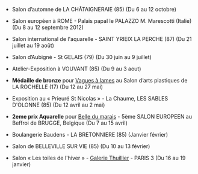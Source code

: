 * Salon d’automne de LA CHÂTAIGNERAIE (85) (Du 6 au 12 octobre)

* Salon européen à ROME - Palais papal le PALAZZO M.&nbsp;Marescotti (Italie) (Du 8 au 12 septembre 2012)

* Salon international de l'aquarelle - SAINT YRIEIX LA PERCHE (87) (Du 21 juillet au 19 août)

* Salon d’Aubigné - St GELAIS (79) (Du 30 juin au 9 juillet)
* Atelier-Exposition à VOUVANT (85) (Du 9 au 3 aout)
* **Médaille de bronze** pour [Vagues à lames][2] au Salon d’arts plastiques de LA ROCHELLE (17) (Du 12 au 27 mai)
* Exposition au « Prieuré St Nicolas » - La Chaume, LES SABLES D'OLONNE (85) (Du 12 avril au 2 mai)
* **2eme prix Aquarelle** pour [Belle du marais][1] - 5ème SALON EUROPEEN au Beffroi de BRUGGE, Belgique (Du 7 au 15 avril)
* Boulangerie Baudens - LA BRETONNIERE (85) (Janvier février)
* Salon de BELLEVILLE SUR VIE (85) (Du 10 au 13 février)
* Salon « Les toiles de l'hiver » - [Galerie Thuillier](http://galeriethuillier.free.fr) - PARIS 3 (Du 16 au 19 janvier)

[1]: {{site.root}}/aquarelle/2012/belle-du-marais
[2]: {{site.root}}/aquarelle/2012/vagues-a-lames
